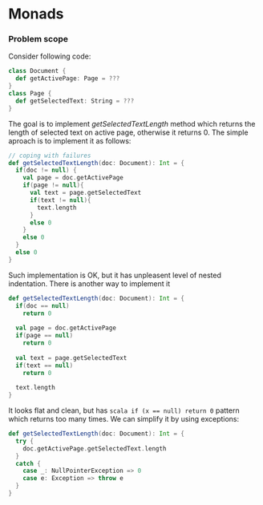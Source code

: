 # Monads

### Problem scope
Consider following code:

```scala
class Document {
  def getActivePage: Page = ???
}
class Page {
  def getSelectedText: String = ???
}
```
The goal is to implement _getSelectedTextLength_ method which returns the length of selected text on active page, otherwise it returns 0. The simple aproach is to implement it as follows:

```scala
// coping with failures
def getSelectedTextLength(doc: Document): Int = {
  if(doc != null) {
    val page = doc.getActivePage
    if(page != null){
      val text = page.getSelectedText
      if(text != null){
        text.length
      }
      else 0
    }
    else 0
  }
  else 0
}
```
Such implementation is OK, but it has unpleasent level of nested indentation. There is another way to implement it
```scala
def getSelectedTextLength(doc: Document): Int = {
  if(doc == null)
    return 0
 
  val page = doc.getActivePage
  if(page == null)
    return 0
 
  val text = page.getSelectedText
  if(text == null)
    return 0
 
  text.length
}
```
It looks flat and clean, but has ```scala if (x == null) return 0``` pattern which returns too many times. We can simplify it by using exceptions:
```scala
def getSelectedTextLength(doc: Document): Int = {
  try {
    doc.getActivePage.getSelectedText.length
  }
  catch {
    case _: NullPointerException => 0
    case e: Exception => throw e
  }
}
```
